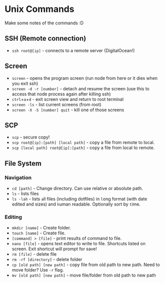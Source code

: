 # Unix Commands

Make some notes of the commands :D

## SSH (Remote connection)

- `ssh root@[ip]` - connects to a remote server (DigitalOcean!)

## Screen

- `screen` - opens the program screen (run node from here or it dies when you exit ssh)
- `screen -d -r [number]` - detach and resume the screen (use this to access that node process again after killing ssh)
- `ctrl`+`a`+`d` - exit screen view and return to root terminal
- `screen -ls` - list current screens (from root)
- `screen -X -S [number] quit` - kill one of those screens

## SCP

- `scp` - secure copy!
- `scp root@[ip]:[path] [local path]` - copy a file from remote to local.
- `scp [local path] root@[ip]:[path]` - copy a file from local to remote.

## File System

### Navigation 

- `cd [path]` - Change directory. Can use relative or absolute path.
- `ls` - lists files
- `ls -lah` - lists `a`ll files (including dotfiles) in `l`ong format (with date edited and sizes) and `h`uman readable. Optionally sort by `t`ime.

### Editing

- `mkdir [name]` - Create folder.
- `touch [name]` - Create file.
- `[command] > [file]` - print results of command to file.
- `nano [file]` - opens text editor to write to file. Shortcuts listed on screen. Exit shortcut will prompt for save!
- `rm [file]` - delete file
- `rm -rf [directory]` - delete folder
- `cp [old path] [new path]` - copy file from old path to new path. Need to move folder? Use `-r` flag.
- `mv [old path] [new path]` - move file/folder from old path to new path